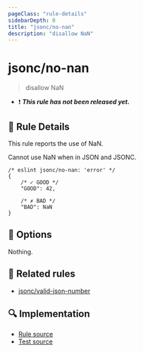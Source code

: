 ```yaml
---
pageClass: "rule-details"
sidebarDepth: 0
title: "jsonc/no-nan"
description: "disallow NaN"
---
```

# jsonc/no-nan

> disallow NaN

- :exclamation: <badge text="This rule has not been released yet." vertical="middle" type="error"> ***This rule has not been released yet.*** </badge>

## :book: Rule Details

This rule reports the use of NaN.

Cannot use NaN when in JSON and JSONC.

<eslint-code-block>

<!-- eslint-skip -->

```json5
/* eslint jsonc/no-nan: 'error' */
{
    /* ✓ GOOD */
    "GOOD": 42,

    /* ✗ BAD */
    "BAD": NaN
}
```

</eslint-code-block>

## :wrench: Options

Nothing.

## :couple: Related rules

- [jsonc/valid-json-number]

[jsonc/valid-json-number]: ./valid-json-number.md

## :mag: Implementation

- [Rule source](https://github.com/ota-meshi/eslint-plugin-jsonc/blob/master/lib/rules/no-nan.ts)
- [Test source](https://github.com/ota-meshi/eslint-plugin-jsonc/blob/master/tests/lib/rules/no-nan.ts)
